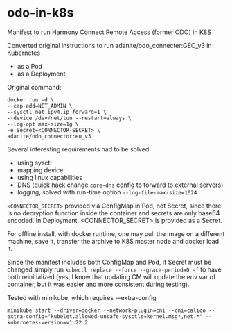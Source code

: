 # odo-in-k8s
Manifest to run Harmony Connect Remote Access (former ODO) in K8S

Converted original instructions to run adanite/odo_connecter:GEO_v3 in Kubernetes

* as a Pod
* as a Deployment

Original command:
```
docker run -d \
--cap-add=NET_ADMIN \
--sysctl net.ipv4.ip_forward=1 \
--device /dev/net/tun --restart=always \
--log-opt max-size=1g \
-e Secret=<CONNECTOR-SECRET> \
adanite/odo_connector:eu_v3
```  

Several interesting requirements had to be solved:

* using sysctl
* mapping device
* using linux capabilities
* DNS (quick hack change ```core-dns``` config to forward to external servers)
* logging, solved with run-time option ```--log-file-max-size=1024```

```<CONNECTOR_SECRET>``` provided via ConfigMap in Pod, not Secret, since there is no decryption function inside the container and secrets are only base64 encoded.
In Deployment, <CONNECTOR_SECRET> is provided as a Secret.

For offline install, with docker runtime, one may pull the image on a different machine, save it, transfer the archive to K8S master node and docker load it.

Since the manifest includes both ConfigMap and Pod, if Secret must be changed simply run ```kubectl replace --force --grace-period=0 -f``` to have both reinitialized (yes, I know that updating CM will update the env var of container, but it was easier and more consistent during testing).
  
Tested with minikube, which requires --extra-config
```
minikube start --driver=docker --network-plugin=cni --cni=calico --extra-config="kubelet.allowed-unsafe-sysctls=kernel.msg*,net.*" --kubernetes-version=v1.22.2
```
